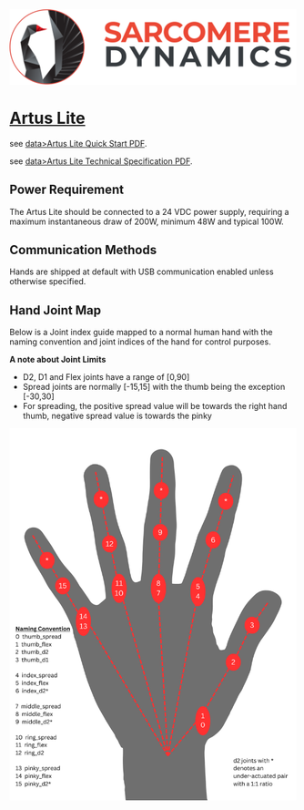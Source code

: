 <img src='../../../data/images/SarcomereLogoHorizontal.svg'>

# [Artus Lite](/ArtusAPI/robot/artus_lite/data/Artus%20Lite%20Quick%20Start.pdf)

see [data>Artus Lite Quick Start PDF](/ArtusAPI/robot/artus_lite/data/Artus%20Lite%20Quick%20Start.pdf).

see [data>Artus Lite Technical Specification PDF](/ArtusAPI/robot/artus_lite/data/).

## Power Requirement

The Artus Lite should be connected to a 24 VDC power supply, requiring a maximum instantaneous draw of 200W, minimum 48W and typical 100W.

## Communication Methods

Hands are shipped at default with USB communication enabled unless otherwise specified.

## Hand Joint Map
Below is a Joint index guide mapped to a normal human hand with the naming convention and joint indices of the hand for control purposes.

__A note about Joint Limits__

* D2, D1 and Flex joints have a range of [0,90]
* Spread joints are normally [-15,15] with the thumb being the exception [-30,30]
* For spreading, the positive spread value will be towards the right hand thumb, negative spread value is towards the pinky

<img src='data/images/hand_joint_map.png' width=800>
